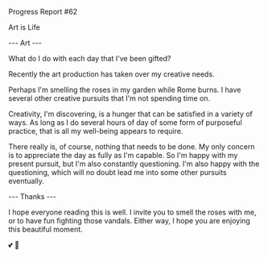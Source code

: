 Progress Report #62

Art is Life

--- Art ---

What do I do with each day that I've been gifted?

Recently the art production has taken over my creative needs.

Perhaps I'm smelling the roses in my garden while Rome burns. I have several
other creative pursuits that I'm not spending time on.

Creativity, I'm discovering, is a hunger that can be satisfied in a variety of
ways. As long as I do several hours of day of some form of purposeful practice,
that is all my well-being appears to require.

There really is, of course, nothing that needs to be done. My only concern is to
appreciate the day as fully as I'm capable. So I'm happy with my present
pursuit, but I'm also constantly questioning. I'm also happy with the
questioning, which will no doubt lead me into some other pursuits eventually.

--- Thanks ---

I hope everyone reading this is well. I invite you to smell the roses with me,
or to have fun fighting those vandals. Either way, I hope you are enjoying this
beautiful moment.

💕 🙏

